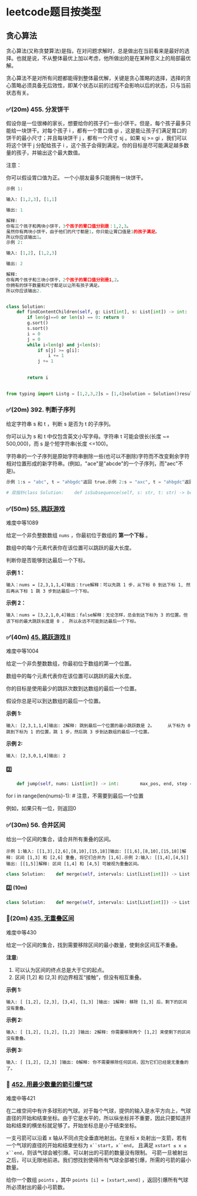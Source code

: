 # leetcode题目按类型

## 贪心算法

贪心算法(又称贪婪算法)是指，在对问题求解时，总是做出在当前看来是最好的选择。也就是说，不从整体最优上加以考虑，他所做出的是在某种意义上的局部最优解。

贪心算法不是对所有问题都能得到整体最优解，关键是贪心策略的选择，选择的贪心策略必须具备无后效性，即某个状态以前的过程不会影响以后的状态，只与当前状态有关。


### ✅(20m) 455. 分发饼干

假设你是一位很棒的家长，想要给你的孩子们一些小饼干。但是，每个孩子最多只能给一块饼干。对每个孩子 i ，都有一个胃口值 gi ，这是能让孩子们满足胃口的饼干的最小尺寸；并且每块饼干 j ，都有一个尺寸 sj 。如果 sj >= gi ，我们可以将这个饼干 j 分配给孩子 i ，这个孩子会得到满足。你的目标是尽可能满足越多数量的孩子，并输出这个最大数值。

注意：

你可以假设胃口值为正。
一个小朋友最多只能拥有一块饼干。

``` python
示例 1:

输入: [1,2,3], [1,1]

输出: 1

解释: 
你有三个孩子和两块小饼干，3个孩子的胃口值分别是：1,2,3。
虽然你有两块小饼干，由于他们的尺寸都是1，你只能让胃口值是1的孩子满足。
所以你应该输出1。
示例 2:

输入: [1,2], [1,2,3]

输出: 2

解释: 
你有两个孩子和三块小饼干，2个孩子的胃口值分别是1,2。
你拥有的饼干数量和尺寸都足以让所有孩子满足。
所以你应该输出2.
```


```python

class Solution:
    def findContentChildren(self, g: List[int], s: List[int]) -> int:
        if len(g)==0 or len(s) == 0: return 0
        g.sort()
        s.sort()
        i = 0
        j = 0
        while i<len(g) and j<len(s):
            if s[j] >= g[i]:
                i += 1
            j += 1     
    
            
        return i
    
```


```python
from typing import Listg = [1,2,3,2]s = [1,4]solution = Solution()result = solution.findContentChildren(g,s)result
```

### ✅(20m) 392. 判断子序列

给定字符串 s 和 t ，判断 s 是否为 t 的子序列。

你可以认为 s 和 t 中仅包含英文小写字母。字符串 t 可能会很长(长度 ~= 500,000)，而 s 是个短字符串(长度 <=100)。

字符串的一个子序列是原始字符串删除一些(也可以不删除)字符而不改变剩余字符相对位置形成的新字符串。(例如，"ace"是"abcde"的一个子序列，而"aec"不是)。

``` python
示例 1:s = "abc", t = "ahbgdc"返回 true.示例 2:s = "axc", t = "ahbgdc"返回 false.后续挑战 :如果有大量输入的 S，称作S1, S2, ... , Sk 其中 k >= 10亿，你需要依次检查它们是否为 T 的子序列。在这种情况下，你会怎样改变代码？
```


```python
# 双指针class Solution:    def isSubsequence(self, s: str, t: str) -> bool:        n, m = len(s), len(t)          i = j = 0        while i < n and j < m:            if t[j] == s[i]:                i += 1            j += 1        return i == n                
```

### ✅(50m) [55. 跳跃游戏](https://leetcode-cn.com/problems/jump-game/)

难度中等1089

给定一个非负整数数组 `nums` ，你最初位于数组的 **第一个下标** 。

数组中的每个元素代表你在该位置可以跳跃的最大长度。

判断你是否能够到达最后一个下标。



**示例 1：**

```
输入：nums = [2,3,1,1,4]输出：true解释：可以先跳 1 步，从下标 0 到达下标 1, 然后再从下标 1 跳 3 步到达最后一个下标。
```

**示例 2：**

```
输入：nums = [3,2,1,0,4]输出：false解释：无论怎样，总会到达下标为 3 的位置。但该下标的最大跳跃长度是 0 ， 所以永远不可能到达最后一个下标。
```

### ✅(40m) [45. 跳跃游戏 II](https://leetcode-cn.com/problems/jump-game-ii/)

难度中等1004

给定一个非负整数数组，你最初位于数组的第一个位置。

数组中的每个元素代表你在该位置可以跳跃的最大长度。

你的目标是使用最少的跳跃次数到达数组的最后一个位置。

假设你总是可以到达数组的最后一个位置。

 

**示例 1:**

```
输入: [2,3,1,1,4]输出: 2解释: 跳到最后一个位置的最小跳跃数是 2。     从下标为 0 跳到下标为 1 的位置，跳 1 步，然后跳 3 步到达数组的最后一个位置。
```

**示例 2:**

```
输入: [2,3,0,1,4]输出: 2
```

#### 2️⃣

```python
    def jump(self, nums: List[int]) -> int:        max_pos, end, step = 0,0,0        for i in range(len(nums)-1):  # 注意，不需要到最后一个位置            max_pos = max(max_pos, nums[i]+i)            if i == end:                end = max_pos                step+=1        return step
```

for i in range(len(nums)-1):  # 注意，不需要到最后一个位置

例如，如果只有一位，则返回0

### ✅(30m) 56. 合并区间

给出一个区间的集合，请合并所有重叠的区间。

```
示例 1:输入: [[1,3],[2,6],[8,10],[15,18]]输出: [[1,6],[8,10],[15,18]]解释: 区间 [1,3] 和 [2,6] 重叠, 将它们合并为 [1,6].示例 2:输入: [[1,4],[4,5]]输出: [[1,5]]解释: 区间 [1,4] 和 [4,5] 可被视为重叠区间。
```


```python
class Solution:    def merge(self, intervals: List[List[int]]) -> List[List[int]]:        intervals.sort(key=lambda x:x[0])                merged = []        for interval in intervals:            if not merged or merged[-1][1] < interval[0]:                merged.append(interval)            else:                merged[-1][1] = max(merged[-1][1], interval[1])                        return merged
```

#### 2️⃣  (10m)


```python
class Solution:    def merge(self, intervals: List[List[int]]) -> List[List[int]]:        intervals.sort()        res=[intervals[0]]        for num in intervals:            if res[-1][0] <= num[0] <= res[-1][1]:                res[-1][1] = max(res[-1][1],num[1])            else:                res.append(num)        return res
```

### 🚩(20m) [435. 无重叠区间](https://leetcode-cn.com/problems/non-overlapping-intervals/)

难度中等430

给定一个区间的集合，找到需要移除区间的最小数量，使剩余区间互不重叠。

**注意:**

1. 可以认为区间的终点总是大于它的起点。
2. 区间 [1,2] 和 [2,3] 的边界相互“接触”，但没有相互重叠。

**示例 1:**

```
输入: [ [1,2], [2,3], [3,4], [1,3] ]输出: 1解释: 移除 [1,3] 后，剩下的区间没有重叠。
```

**示例 2:**

```
输入: [ [1,2], [1,2], [1,2] ]输出: 2解释: 你需要移除两个 [1,2] 来使剩下的区间没有重叠。
```

**示例 3:**

```
输入: [ [1,2], [2,3] ]输出: 0解释: 你不需要移除任何区间，因为它们已经是无重叠的了。
```

### 🚩 [452. 用最少数量的箭引爆气球](https://leetcode-cn.com/problems/minimum-number-of-arrows-to-burst-balloons/)

难度中等421

在二维空间中有许多球形的气球。对于每个气球，提供的输入是水平方向上，气球直径的开始和结束坐标。由于它是水平的，所以纵坐标并不重要，因此只要知道开始和结束的横坐标就足够了。开始坐标总是小于结束坐标。

一支弓箭可以沿着 x 轴从不同点完全垂直地射出。在坐标 x 处射出一支箭，若有一个气球的直径的开始和结束坐标为 `x``start`，`x``end`， 且满足  `xstart ≤ x ≤ x``end`，则该气球会被引爆。可以射出的弓箭的数量没有限制。 弓箭一旦被射出之后，可以无限地前进。我们想找到使得所有气球全部被引爆，所需的弓箭的最小数量。

给你一个数组 `points` ，其中 `points [i] = [xstart,xend]` ，返回引爆所有气球所必须射出的最小弓箭数。

